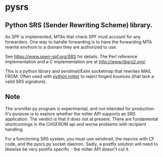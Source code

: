 # pysrs

## Python SRS (Sender Rewriting Scheme) library.

As SPF is implemented, MTAs that check SPF must account for any forwarders.
One way to handle forwarding is to have the forwarding MTA rewrite envfrom to a
domain they are authorized to use.

See https://www.open-spf.org/SRS for details.  The Perl reference
implementation and a C implementation are at http://www.libsrs2.org/

This is a python library and sendmail/Exim socketmap that rewrites MAIL FROM.
Often used with [python milter](http://pymilter.org/) to reject
forged bounces (that lack a valid SRS signature).

## Note

The srsmilter.py program is experimental, and not intended for production.
It's purpose is to explore whether the milter API supports an SRS application.
The verdict is that it does not at present.  There are fundamental shortcomings
in the CHGFROM api and worse problems with recipient handling.

For a functioning SRS system, you must use sendmail, the macros with CF code,
and the pysrs.py socket daemon.  Sadly, a postfix solution will need to
likewise be very postfix specific - the milter API doesn't cut it.

